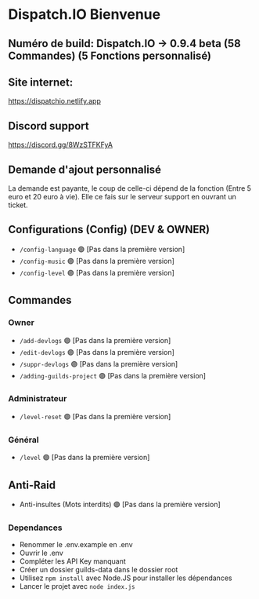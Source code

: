 # Dispatch.IO Bienvenue
## Numéro de build: Dispatch.IO -> 0.9.4 beta (58 Commandes) (5 Fonctions personnalisé)
## Site internet:
https://dispatchio.netlify.app
## Discord support
https://discord.gg/8WzSTFKFyA
## Demande d'ajout personnalisé
La demande est payante, le coup de celle-ci dépend de la fonction (Entre 5 euro et 20 euro à vie).
Elle ce fais sur le serveur support en ouvrant un ticket.

## Configurations (Config) (DEV & OWNER)
- `/config-language` 🟣 [Pas dans la première version]
- `/config-music` 🟣 [Pas dans la première version]
- `/config-level` 🟣 [Pas dans la première version]

## Commandes
### Owner
- `/add-devlogs` 🟣 [Pas dans la première version]
- `/edit-devlogs` 🟣 [Pas dans la première version]
- `/suppr-devlogs` 🟣 [Pas dans la première version]
- `/adding-guilds-project` 🟣 [Pas dans la première version]

### Administrateur
- `/level-reset` 🟣 [Pas dans la première version]

### Général
- `/level` 🟣 [Pas dans la première version]

## Anti-Raid
- Anti-insultes (Mots interdits) 🟣 [Pas dans la première version]

### Dependances
- Renommer le .env.example en .env
- Ouvrir le .env
- Compléter les API Key manquant
- Créer un dossier guilds-data dans le dossier root
- Utilisez `npm install` avec Node.JS pour installer les dépendances
- Lancer le projet avec `node index.js`